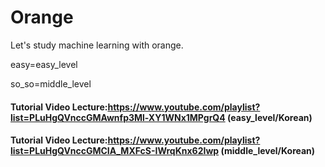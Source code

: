 # Orange
Let's study machine learning with orange.

easy=easy_level

so_so=middle_level

#### Tutorial Video Lecture:https://www.youtube.com/playlist?list=PLuHgQVnccGMAwnfp3Ml-XY1WNx1MPgrQ4 (easy_level/Korean)

#### Tutorial Video Lecture:https://www.youtube.com/playlist?list=PLuHgQVnccGMCIA_MXFcS-IWrqKnx62Iwp (middle_level/Korean)
